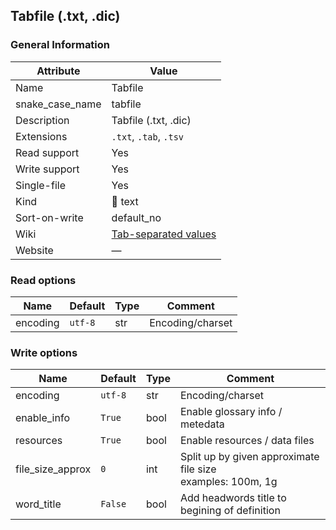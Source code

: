## Tabfile (.txt, .dic)

### General Information

| Attribute       | Value                                                                      |
| --------------- | -------------------------------------------------------------------------- |
| Name            | Tabfile                                                                    |
| snake_case_name | tabfile                                                                    |
| Description     | Tabfile (.txt, .dic)                                                       |
| Extensions      | `.txt`, `.tab`, `.tsv`                                                     |
| Read support    | Yes                                                                        |
| Write support   | Yes                                                                        |
| Single-file     | Yes                                                                        |
| Kind            | 📝 text                                                                     |
| Sort-on-write   | default_no                                                                 |
| Wiki            | [Tab-separated values](https://en.wikipedia.org/wiki/Tab-separated_values) |
| Website         | ―                                                                          |

### Read options

| Name     | Default | Type | Comment          |
| -------- | ------- | ---- | ---------------- |
| encoding | `utf-8` | str  | Encoding/charset |

### Write options

| Name             | Default | Type | Comment                                                         |
| ---------------- | ------- | ---- | --------------------------------------------------------------- |
| encoding         | `utf-8` | str  | Encoding/charset                                                |
| enable_info      | `True`  | bool | Enable glossary info / metedata                                 |
| resources        | `True`  | bool | Enable resources / data files                                   |
| file_size_approx | `0`     | int  | Split up by given approximate file size<br />examples: 100m, 1g |
| word_title       | `False` | bool | Add headwords title to begining of definition                   |




